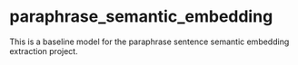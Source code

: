 # paraphrase_semantic_embedding

This is a baseline model for the paraphrase sentence semantic embedding extraction project.
